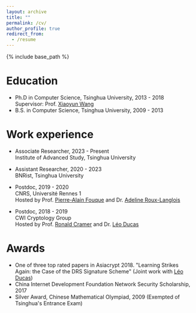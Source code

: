 ```yaml
---
layout: archive
title: ""
permalink: /cv/
author_profile: true
redirect_from:
  - /resume
---
```


{% include base_path %}

Education
======
* Ph.D in Computer Science, Tsinghua University, 2013 - 2018    
  Supervisor: Prof. [Xiaoyun Wang](https://www.ias.tsinghua.edu.cn/info/1016/1217.htm)
* B.S. in Computer Science, Tsinghua University, 2009 - 2013

Work experience
======
* Associate Researcher, 2023 - Present    
  Institute of Advanced Study, Tsinghua University

* Assistant Researcher, 2020 - 2023    
  BNRist, Tsinghua University

* Postdoc, 2019 - 2020     
  CNRS, Université Rennes 1    
  Hosted by Prof. [Pierre-Alain Fouque](https://www.di.ens.fr/~fouque/) and Dr. [Adeline Roux-Langlois](http://people.irisa.fr/Adeline.Roux-Langlois/)

* Postdoc, 2018 - 2019    
  CWI Cryptology Group    
  Hosted by Prof. [Ronald Cramer](https://homepages.cwi.nl/~cramer/) and Dr. [Léo Ducas](https://homepages.cwi.nl/~ducas/)

Awards
======
* One of three top rated papers in Asiacrypt 2018. "Learning Strikes Again: the Case of the DRS Signature Scheme" (Joint work with [Léo Ducas](https://homepages.cwi.nl/~ducas/))
* China Internet Development Foundation Network Security Scholarship, 2017
* Silver Award, Chinese Mathematical Olympiad, 2009 (Exempted of Tsinghua's Entrance Exam)
